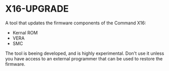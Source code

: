 # X16-UPGRADE

A tool that updates the firmware components of the Command X16:

- Kernal ROM
- VERA
- SMC

The tool is beeing developed, and is highly experimental. Don't use
it unless you have access to an external programmer that can be
used to restore the firmware.
